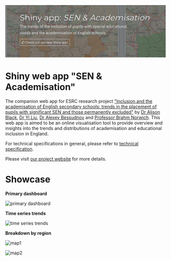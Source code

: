 <p align="center">
  <a href="https://sen-england.shinyapps.io/sen-england-shiny" target="_blank">
  <img src="./www/assets/shiny-app-banner.png" width="950"/>
  </a>
</p>

# Shiny web app "SEN & Academisation"

The companion web app for ESRC research project
["Inclusion and the academisation of English secondary schools: trends in the placement of pupils with significant SEN and those permanently excluded"](https://sen-england.github.io/)
by
[Dr Alison Black](https://socialsciences.exeter.ac.uk/education/staff/index.php?web_id=alison_black),
[Dr Yi Liu](https://yiliu6240.github.io),
[Dr Alexey Bessudnov](http://abessudnov.net/)
and
[Professor Brahm Norwich](https://socialsciences.exeter.ac.uk/education/staff/index.php?web_id=brahm_norwich).
This web app is aimed to be an online visualisation tool to provide overview and insights into the trends and distributions of academisation and educational inclusion in England.

For technical specifications in general, please refer to [technical specification](./docs/technical-specs.md).

Please visit [our project website](https://sen-england.github.io/) for more details.

# Showcase

**Primary dashboard**

![primary dashboard](https://sen-england.github.io/img/shiny-gifs/shiny/interactive-dashboard.gif)

**Time series trends**

![time series trends](https://sen-england.github.io/img/shiny-gifs/shiny/tseries.gif)

**Breakdown by region**

![map1](https://sen-england.github.io/img/shiny/map-parlcon-single.png)

![map2](https://sen-england.github.io/img/shiny/map-dual-1.png)
